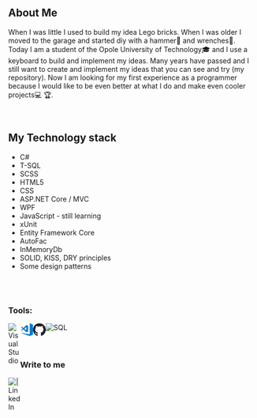 ## About Me

  When I was little I used to build my idea Lego bricks. When I was older I moved to the garage and started  diy with a hammer:hammer: and wrenches:wrench:.
  Today I am a student of the Opole University of Technology:mortar_board: and I use a keyboard to build and implement my ideas.
  Many years have passed and I still want to create and implement my ideas that you can see and try (my repository).
  Now I am looking for my first experience as a programmer because I would like to be even better at what I do and make even cooler projects:computer: :trophy:.


<br />


## My Technology stack


- C#
- T-SQL
- SCSS
- HTML5
- CSS
- ASP.NET Core / MVC
- WPF
- JavaScript - still learning 
- xUnit
- Entity Framework Core
- AutoFac
- InMemoryDb
- SOLID, KISS, DRY principles
- Some design patterns




<br />


<br />



### Tools:

<img align="left" alt="Visual Studio" width="24px" src="https://visualstudio.microsoft.com/wp-content/uploads/2019/06/BrandVisualStudioWin2019-3.svg" />
<img align="left" alt="Visual Studio Code" width="26px" src="https://raw.githubusercontent.com/github/explore/80688e429a7d4ef2fca1e82350fe8e3517d3494d/topics/visual-studio-code/visual-studio-code.png" />
<img align="left" alt="GitHub" width="26px" src="https://raw.githubusercontent.com/github/explore/89bdd9644f44d1b12180fd512b95574fe4c54617/topics/github-api/github-api.png" />
<img align="left" alt="SQL" width="50px" src="https://brodenz.com/wp-content/uploads/2020/05/SQL-Server-Management-Studio-Icon.png" />



<br />
<br />
<br />

### Write to me
<a href="https://www.linkedin.com/in/krzysztof-borowiecki58/"><img align="left" alt=" | LinkedIn" width="26px" src="https://image.flaticon.com/icons/svg/174/174857.svg" /></a>

